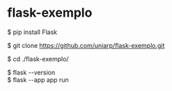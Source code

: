 # flask-exemplo


$ pip install Flask

$ git clone https://github.com/uniarp/flask-exemplo.git

$ cd ./flask-exemplo/

$ flask --version  
$ flask --app app run

